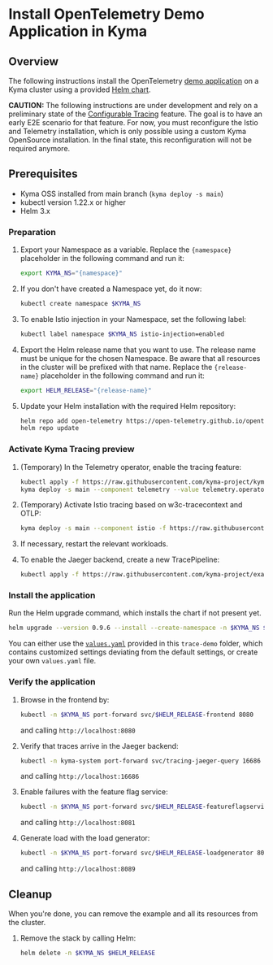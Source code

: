 # Install OpenTelemetry Demo Application in Kyma

## Overview

The following instructions install the OpenTelemetry [demo application](https://github.com/open-telemetry/opentelemetry-demo) on a Kyma cluster using a provided [Helm chart](https://github.com/open-telemetry/opentelemetry-helm-charts/tree/main/charts/opentelemetry-demo).

**CAUTION:** The following instructions are under development and rely on a preliminary state of the [Configurable Tracing](https://github.com/kyma-project/kyma/issues/11231) feature. The goal is to have an early E2E scenario for that feature. For now, you must reconfigure the Istio and Telemetry installation, which is only possible using a custom Kyma OpenSource installation. In the final state, this reconfiguration will not be required anymore.

## Prerequisites

- Kyma OSS installed from main branch (`kyma deploy -s main`)
- kubectl version 1.22.x or higher
- Helm 3.x

### Preparation

1. Export your Namespace as a variable. Replace the `{namespace}` placeholder in the following command and run it:

    ```bash
    export KYMA_NS="{namespace}"
    ```
1. If you don't have created a Namespace yet, do it now:
    ```bash
    kubectl create namespace $KYMA_NS
    ```

1. To enable Istio injection in your Namespace, set the following label:
    ```bash
    kubectl label namespace $KYMA_NS istio-injection=enabled
    ```

1. Export the Helm release name that you want to use. The release name must be unique for the chosen Namespace. Be aware that all resources in the cluster will be prefixed with that name. Replace the `{release-name}` placeholder in the following command and run it:
    ```bash
    export HELM_RELEASE="{release-name}"
    ```

1. Update your Helm installation with the required Helm repository:

    ```bash
    helm repo add open-telemetry https://open-telemetry.github.io/opentelemetry-helm-charts
    helm repo update
    ```

### Activate Kyma Tracing preview

1. (Temporary) In the Telemetry operator, enable the tracing feature:

    ```bash
    kubectl apply -f https://raw.githubusercontent.com/kyma-project/kyma/main/components/telemetry-operator/config/crd/bases/telemetry.kyma-project.io_tracepipelines.yaml
    kyma deploy -s main --component telemetry --value telemetry.operator.controllers.tracing.enabled=true
    ```

1. (Temporary) Activate Istio tracing based on w3c-tracecontext and OTLP:
    ```bash
    kyma deploy -s main --component istio -f https://raw.githubusercontent.com/kyma-project/examples/main/trace-demo/istio-values.yaml
    ```
 1. If necessary, restart the relevant workloads.

1. To enable the Jaeger backend, create a new TracePipeline:
   ```bash
   kubectl apply -f https://raw.githubusercontent.com/kyma-project/examples/main/trace-demo/tracepipeline.yaml
   ```

### Install the application

Run the Helm upgrade command, which installs the chart if not present yet.
```bash
helm upgrade --version 0.9.6 --install --create-namespace -n $KYMA_NS $HELM_RELEASE open-telemetry/opentelemetry-demo -f https://raw.githubusercontent.com/kyma-project/examples/main/trace-demo/values.yaml
```

You can either use the [`values.yaml`](./values.yaml) provided in this `trace-demo` folder, which contains customized settings deviating from the default settings, or create your own `values.yaml` file.

### Verify the application

1. Browse in the frontend by:
   ```bash
   kubectl -n $KYMA_NS port-forward svc/$HELM_RELEASE-frontend 8080
   ````
   and calling `http://localhost:8080`

1. Verify that traces arrive in the Jaeger backend:
   ```bash
   kubectl -n kyma-system port-forward svc/tracing-jaeger-query 16686
   ````
   and calling `http://localhost:16686`

1. Enable failures with the feature flag service:
   ```bash
   kubectl -n $KYMA_NS port-forward svc/$HELM_RELEASE-featureflagservice 8081
   ````
   and calling `http://localhost:8081`

1. Generate load with the load generator:
   ```bash
   kubectl -n $KYMA_NS port-forward svc/$HELM_RELEASE-loadgenerator 8089
   ````
   and calling `http://localhost:8089`


## Cleanup

When you're done, you can remove the example and all its resources from the cluster.

1. Remove the stack by calling Helm:

    ```bash
    helm delete -n $KYMA_NS $HELM_RELEASE
    ```
